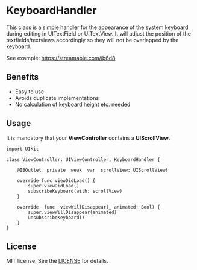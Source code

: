 # KeyboardHandler

This class is a simple handler for the appearance of the system keyboard during editing in UITextField or UITextView. It will adjust the position of the textfields/textviews accordingly so they will not be overlapped by the keyboard.

See example: https://streamable.com/ib6d8

## Benefits

 - Easy to use
 - Avoids duplicate implementations
 - No calculation of keyboard height etc. needed

## Usage

It is mandatory that your **ViewController** contains a **UIScrollView**.

    import UIKit
    
    class ViewController: UIViewController, KeyboardHandler {
    
		@IBOutlet  private  weak  var  scrollView: UIScrollView!
		
		override func viewDidLoad() {
			super.viewDidLoad()
			subscribeKeyboard(with: scrollView)
		}
	
		override  func  viewWillDisappear(_ animated: Bool) {
			super.viewWillDisappear(animated)
			unsubscribeKeyboard()
		}
	}

## License

MIT license. See the [LICENSE](https://github.com/NM-Appsolut/KeyboardHandler/blob/master/LICENSE) for details.
